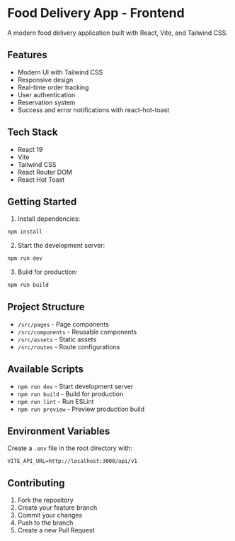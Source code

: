 # Food Delivery App - Frontend

A modern food delivery application built with React, Vite, and Tailwind CSS.

## Features

- Modern UI with Tailwind CSS
- Responsive design
- Real-time order tracking
- User authentication
- Reservation system
- Success and error notifications with react-hot-toast

## Tech Stack

- React 19
- Vite
- Tailwind CSS
- React Router DOM
- React Hot Toast

## Getting Started

1. Install dependencies:
```bash
npm install
```

2. Start the development server:
```bash
npm run dev
```

3. Build for production:
```bash
npm run build
```

## Project Structure

- `/src/pages` - Page components
- `/src/components` - Reusable components
- `/src/assets` - Static assets
- `/src/routes` - Route configurations

## Available Scripts

- `npm run dev` - Start development server
- `npm run build` - Build for production
- `npm run lint` - Run ESLint
- `npm run preview` - Preview production build

## Environment Variables

Create a `.env` file in the root directory with:
```
VITE_API_URL=http://localhost:3000/api/v1
```

## Contributing

1. Fork the repository
2. Create your feature branch
3. Commit your changes
4. Push to the branch
5. Create a new Pull Request
